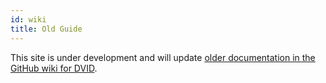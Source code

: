 ```yaml
---
id: wiki
title: Old Guide
---
```


This site is under development and will update [older documentation in the GitHub wiki for DVID](https://github.com/janelia-flyem/dvid/wiki).
